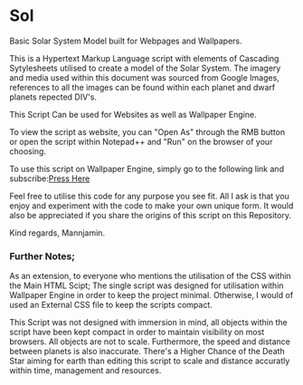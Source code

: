 # Sol
Basic Solar System Model built for Webpages and Wallpapers.

This is a Hypertext Markup Language script with elements of Cascading Sytylesheets utilised to create a model of the Solar System.
The imagery and media used within this document was sourced from Google Images, references to all the images can be found within each planet and dwarf planets repected DIV's.

This Script Can be used for Websites as well as Wallpaper Engine.

To view the script as website, you can "Open As" through the RMB button or open the script within Notepad++ and "Run" on the browser of your choosing.

To use this script on Wallpaper Engine, simply go to the following link and subscribe:[Press Here](http://steamcommunity.com/sharedfiles/filedetails/?id=929183859)

Feel free to utilise this code for any purpose you see fit.
All I ask is that you enjoy and experiment with the code to make your own unique form.
It would also be appreciated if you share the origins of this script on this Repository.

Kind regards, Mannjamin.

### Further Notes;
As an extension, to everyone who mentions the utilisation of the CSS within the Main HTML Scipt; The single script was designed for utilisation within Wallpaper Engine in order to keep the project minimal. Otherwise, I would of used an External CSS file to keep the scripts compact. 

This Script was not designed with immersion in mind, all objects within the script have been kept compact in order to maintain visibility on most browsers. All objects are not to scale. Furthermore, the speed and distance between planets is also inaccurate.
There's a Higher Chance of the Death Star aiming for earth than editing this script to scale and distance accuratly within time, management and resources.  
